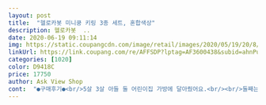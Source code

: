 ```yaml
---
layout: post 
title:  "헬로카봇 미니쿵 키링 3종 세트, 혼합색상" 
description: 헬로카봇  ..
date: 2020-06-19 09:11:14 
img: https://static.coupangcdn.com/image/retail/images/2020/05/19/20/8/64420008-e90f-4c3e-9996-ed925f8f80bc.jpg 
linkUrl: https://link.coupang.com/re/AFFSDP?lptag=AF3600438&subid=ahnPublicAsk&pageKey=1605459469&itemId=2742006068&vendorItemId=70732047979&traceid=V0-113-ff82c8bc4e6e567a 
categories: [1020] 
color: D9418C 
price: 17750 
author: Ask View Shop 
cont:  "●구매후기●<br/>5살 3살 아들 둘 어린이집 가방에 달아줬어요.<br/><br/>둘째는 그저 형아 따라 좋아하고 첫째 너무 좋아하네요.<br/><br/>문구점보다 만원정도 저렴하게 산거 같네요^^<br/>미니사이즈 귀엽고 튼튼해요<br/>" 
---
```

